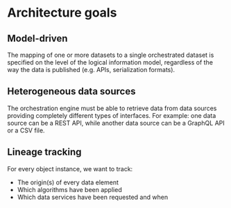 # Architecture goals

## Model-driven

The mapping of one or more datasets to a single orchestrated dataset is specified on the level of the logical information model, regardless of the way the data is published (e.g. APIs, serialization formats).

## Heterogeneous data sources

The orchestration engine must be able to retrieve data from data sources providing completely different types of interfaces. For example: one data source can be a REST API, while another data source can be a GraphQL API or a CSV file.

## Lineage tracking

For every object instance, we want to track:
- The origin(s) of every data element
- Which algorithms have been applied
- Which data services have been requested and when
